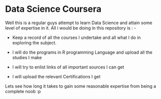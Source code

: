 # Data Science Coursera
Well this is a regular guys attempt to learn Data Science and attain some level of expertise in it.
All i would be doing in this repository is : -

- Keep a record of all the courses I undertake and all what I do in exploring the subject.

- I will do the programs in R programming Language and upload all the studies I make

- I will try to enlist links of all important sources I can get

- I will upload the relevant Certifications I get

Lets see how long it takes to gain some reasonable expertise from being a complete noob :p
